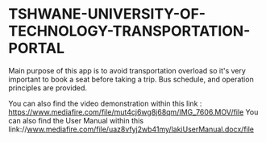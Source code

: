 # TSHWANE-UNIVERSITY-OF-TECHNOLOGY-TRANSPORTATION-PORTAL
Main purpose of this app is to avoid  transportation overload so it's very important to book a seat before taking a trip. Bus schedule, and operation principles are provided.

You can also find the video demonstration within this link : https://www.mediafire.com/file/mut4cj6wg8j68qm/IMG_7606.MOV/file
You can also find the User Manual within this link://www.mediafire.com/file/uaz8vfyj2wb41my/lakiUserManual.docx/file
